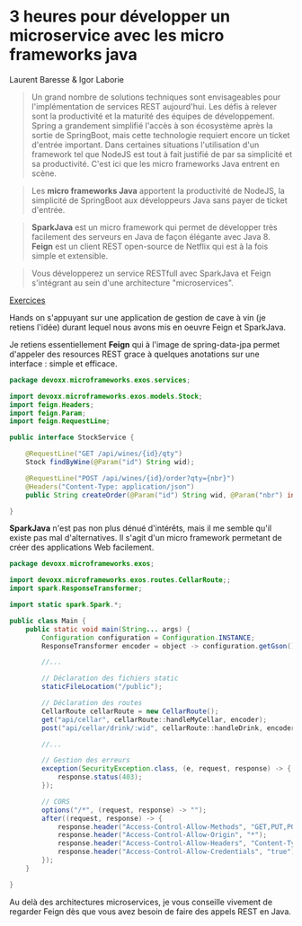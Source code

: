 # 3 heures pour développer un microservice avec les micro frameworks java

Laurent Baresse & Igor Laborie

> Un grand nombre de solutions techniques sont envisageables pour l'implémentation de services REST aujourd'hui. Les défis à relever sont la productivité et la maturité des équipes de développement. Spring a grandement simplifié l'accès à son écosystème après la sortie de SpringBoot, mais cette technologie requiert encore un ticket d'entrée important. Dans certaines situations l'utilisation d'un framework tel que NodeJS est tout à fait justifié de par sa simplicité et sa productivité. C'est ici que les micro frameworks Java entrent en scène.

> Les __micro frameworks Java__ apportent la productivité de NodeJS, la simplicité de SpringBoot aux développeurs Java sans payer de ticket d'entrée.

> __SparkJava__ est un micro framework qui permet de développer très facilement des serveurs en Java de façon élégante avec Java 8. __Feign__ est un client REST open-source de Netflix qui est à la fois simple et extensible.

> Vous développerez un service RESTfull avec SparkJava et Feign s'intégrant au sein d'une architecture "microservices".

[Exercices](https://github.com/ilaborie/FeignSparkJava-exos)

Hands on s'appuyant sur une application de gestion de cave à vin (je retiens l'idée) durant lequel nous avons mis en oeuvre Feign et SparkJava.

Je retiens essentiellement __Feign__ qui à l'image de spring-data-jpa permet d'appeler des resources REST grace à quelques anotations sur une interface : simple et efficace.

```java
package devoxx.microframeworks.exos.services;

import devoxx.microframeworks.exos.models.Stock;
import feign.Headers;
import feign.Param;
import feign.RequestLine;

public interface StockService {

    @RequestLine("GET /api/wines/{id}/qty")
    Stock findByWine(@Param("id") String wid);

    @RequestLine("POST /api/wines/{id}/order?qty={nbr}")
    @Headers("Content-Type: application/json")
    public String createOrder(@Param("id") String wid, @Param("nbr") int quantity);

}
```

__SparkJava__ n'est pas non plus dénué d'intérêts, mais il me semble qu'il existe pas mal d'alternatives. Il s'agit d'un micro framework permetant de créer des applications Web facilement.

```java
package devoxx.microframeworks.exos;

import devoxx.microframeworks.exos.routes.CellarRoute;;
import spark.ResponseTransformer;

import static spark.Spark.*;

public class Main {
    public static void main(String... args) {
        Configuration configuration = Configuration.INSTANCE;
        ResponseTransformer encoder = object -> configuration.getGson().toJson(object);

        //...

        // Déclaration des fichiers static
        staticFileLocation("/public");

        // Déclaration des routes
        CellarRoute cellarRoute = new CellarRoute();
        get("api/cellar", cellarRoute::handleMyCellar, encoder);
        post("api/cellar/drink/:wid", cellarRoute::handleDrink, encoder);

        //...

        // Gestion des erreurs
        exception(SecurityException.class, (e, request, response) -> {
            response.status(403);
        });

        // CORS
        options("/*", (request, response) -> "");
        after((request, response) -> {
            response.header("Access-Control-Allow-Methods", "GET,PUT,POST,DELETE,OPTIONS");
            response.header("Access-Control-Allow-Origin", "*");
            response.header("Access-Control-Allow-Headers", "Content-Type,Authorization,X-Requested-With,Content-Length,Accept,Origin,");
            response.header("Access-Control-Allow-Credentials", "true");
        });
    }

}
```

Au delà des architectures microservices, je vous conseille vivement de regarder Feign dès que vous avez besoin de faire des appels REST en Java.
